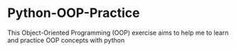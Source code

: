 # Python-OOP-Practice
This Object-Oriented Programming (OOP) exercise aims to help me to learn and practice OOP concepts with python

